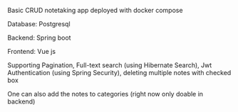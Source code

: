 Basic CRUD notetaking app deployed with docker compose

Database: Postgresql

Backend: Spring boot

Frontend: Vue js

Supporting Pagination, Full-text search (using Hibernate Search), Jwt Authentication (using Spring Security), deleting multiple notes with checked box

One can also add the notes to categories (right now only doable in backend)

